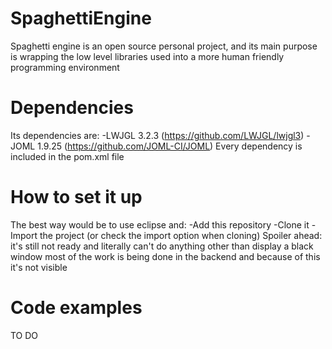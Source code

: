 # SpaghettiEngine
Spaghetti engine is an open source personal project, and its main purpose is wrapping the low level libraries used into a more human friendly programming environment
# Dependencies
Its dependencies are:
  -LWJGL 3.2.3 (https://github.com/LWJGL/lwjgl3)
  -JOML 1.9.25 (https://github.com/JOML-CI/JOML)
Every dependency is included in the pom.xml file
# How to set it up
The best way would be to use eclipse and:
  -Add this repository
  -Clone it
  -Import the project (or check the import option when cloning)
Spoiler ahead: it's still not ready and literally can't do anything other than display a black window
most of the work is being done in the backend and because of this it's not visible
# Code examples
TO DO
